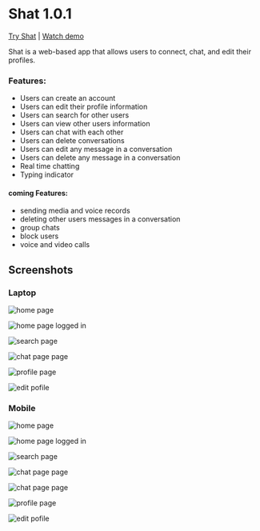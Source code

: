 # Shat 1.0.1

[Try Shat](https://shat.netlify.app/) | [Watch demo](https://drive.google.com/file/d/1koQDwlB4SsuY25M5MPPvi76-0GQTntI4/view)

Shat is a web-based app that allows users to connect, chat, and edit their profiles.

### Features:
- Users can create an account
- Users can edit their profile information 
- Users can search for other users 
- Users can view other users information
- Users can chat with each other
- Users can delete conversations
- Users can edit any message in a conversation 
- Users can delete any message in a conversation
- Real time chatting
- Typing indicator

#### coming Features:
- sending media and voice records
- deleting other users messages in a conversation 
- group chats
- block users
- voice and video calls

## Screenshots

### Laptop

![home page](./src/Assets/homepage.png)

![home page logged in](./src/Assets/home%20page%202.png)

![search page](./src/Assets/search%20page.png)

![chat page page](./src/Assets/chat%20page.png)

![profile page](./src/Assets/profile%20page.png)

![edit pofile](./src/Assets/edit%20profile.png)

### Mobile

![home page](./src/Assets/Mhome.jpg)

![home page logged in](./src/Assets/Mhome2.jpg)

![search page](./src/Assets/Mseaerch.jpg)

![chat page page](./src/Assets/Mchat1.jpg)

![chat page page](./src/Assets/Mchat2.jpg)

![profile page](./src/Assets/Mprofile.jpg)

![edit pofile](./src/Assets/Mprofiledit.jpg)